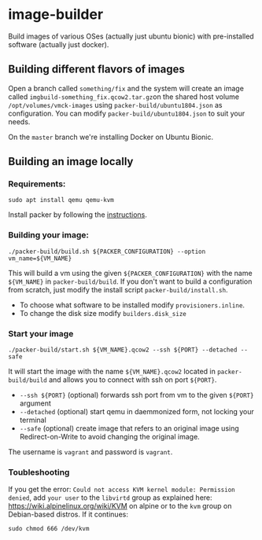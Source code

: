 # image-builder

Build images of various OSes (actually just ubuntu bionic) with pre-installed
software (actually just docker).


## Building different flavors of images

Open a branch called `something/fix` and the system will create an image
called `imgbuild-something_fix.qcow2.tar.gz`on the shared host volume
`/opt/volumes/vmck-images` using `packer-build/ubuntu1804.json` as
configuration. You can modify `packer-build/ubuntu1804.json` to suit your needs.

On the `master` branch we're installing Docker on Ubuntu Bionic.

## Building an image locally

### Requirements:
```shell
sudo apt install qemu qemu-kvm
```
Install packer by following the [instructions](https://www.packer.io/intro/getting-started/install.html).

### Building your image:

```shell
./packer-build/build.sh ${PACKER_CONFIGURATION} --option vm_name=${VM_NAME}
```

This will build a vm using the given `${PACKER_CONFIGURATION}` with the name
`${VM_NAME}` in `packer-build/build`. If you don't want to build a configuration
from scratch, just modify the install script `packer-build/install.sh`.

- To choose what software to be installed modify `provisioners.inline`.
- To change the disk size modify `builders.disk_size`

### Start your image

```shell
./packer-build/start.sh ${VM_NAME}.qcow2 --ssh ${PORT} --detached --safe
```

It will start the image with the name `${VM_NAME}.qcow2` located in `packer-build/build` and
allows you to connect with ssh on port `${PORT}`.
- `--ssh ${PORT}` (optional) forwards ssh port from vm to the given `${PORT}` argument
- `--detached` (optional) start qemu in daemmonized form, not locking your terminal
- `--safe` (optional) create image that refers to an original image using Redirect-on-Write to avoid changing the original image.

The username is ```vagrant``` and password is ```vagrant```.

### Toubleshooting

If you get the error: `Could not access KVM kernel module: Permission denied`,
add `your user` to the `libvirtd` group as explained
here: https://wiki.alpinelinux.org/wiki/KVM on alpine or to the `kvm` group
on Debian-based distros. If it continues:

```shell
sudo chmod 666 /dev/kvm
```

